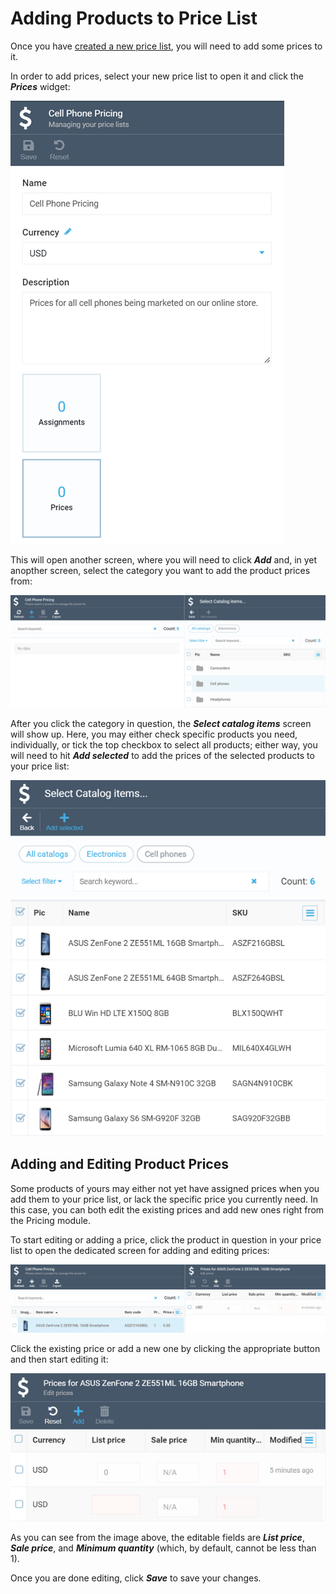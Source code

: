 # Adding Products to Price List

Once you have [created a new price list](creating-new-price-list.md), you will need to add some prices to it.

In order to add prices, select your new price list to open it and click the ***Prices*** widget:

![Clicking Prices widget](media/adding-products-to-new-price-list/clicking-prices-widget.png)

This will open another screen, where you will need to click ***Add*** and, in yet anopther screen, select the category you want to add the product prices from:

![Selecting items](media/adding-products-to-new-price-list/selecting-items.png)

After you click the category in question, the ***Select catalog items*** screen will show up. Here, you may either check specific products you need, individually, or tick the top checkbox to select all products; either way, you will need to hit ***Add selected*** to add the prices of the selected products to your price list:

![Selecting items](media/adding-products-to-new-price-list/selecting-products.png)

## Adding and Editing Product Prices

Some products of yours may either not yet have assigned prices when you add them to your price list, or lack the specific price you currently need. In this case, you can both edit the existing prices and add new ones right from the Pricing module.

To start editing or adding a price, click the product in question in your price list to open the dedicated screen for adding and editing prices:

![Dedicated price screen](media/adding-products-to-new-price-list/dedicated-price-screen.png)

Click the existing price or add a new one by clicking the appropriate button and then start editing it:

![Adding new price](media/adding-products-to-new-price-list/adding-new-price.png)

As you can see from the image above, the editable fields are ***List price***, ***Sale price***, and ***Minimum quantity*** (which, by default, cannot be less than 1).

Once you are done editing, click ***Save*** to save your changes.





